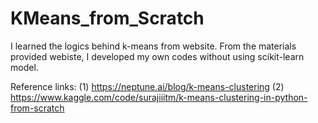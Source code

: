 # KMeans_from_Scratch
I learned the logics behind k-means from website. From the materials provided webiste, I developed my own codes without using scikit-learn model.

Reference links:
(1) https://neptune.ai/blog/k-means-clustering
(2) https://www.kaggle.com/code/surajiiitm/k-means-clustering-in-python-from-scratch
